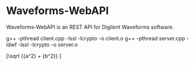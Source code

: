 # Waveforms-WebAPI
 Waveforms-WebAPI is an REST API for Digilent Waveforms software.
 
 
 g++ -pthread client.cpp -lssl -lcrypto -o client.o
 g++ -pthread server.cpp -ldwf -lssl -lcrypto -o server.o
 
 
 \[\sqrt {{a^2} + {b^2}} \]
